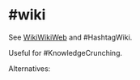 # #wiki

See [WikiWikiWeb](http://wiki.c2.com/?WikiWikiWeb) and #HashtagWiki.

Useful for #KnowledgeCrunching.

Alternatives:
